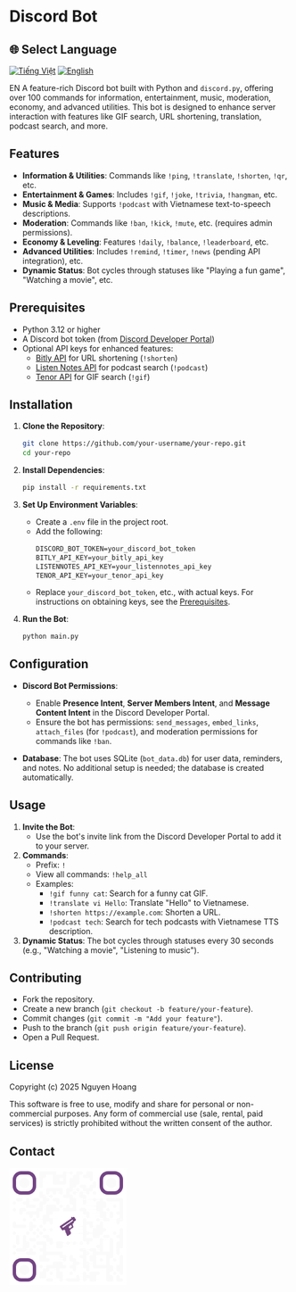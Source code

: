 # Discord Bot
## 🌐 Select Language

[<img src="https://upload.wikimedia.org/wikipedia/commons/2/21/Flag_of_Vietnam.svg" alt="Tiếng Việt" width="40"/>](README_vi.md)
[<img src="https://upload.wikimedia.org/wikipedia/en/a/a4/Flag_of_the_United_States.svg" alt="English" width="40"/>](README.md)

EN
A feature-rich Discord bot built with Python and `discord.py`, offering over 100 commands for information, entertainment, music, moderation, economy, and advanced utilities. This bot is designed to enhance server interaction with features like GIF search, URL shortening, translation, podcast search, and more.

## Features
- **Information & Utilities**: Commands like `!ping`, `!translate`, `!shorten`, `!qr`, etc.
- **Entertainment & Games**: Includes `!gif`, `!joke`, `!trivia`, `!hangman`, etc.
- **Music & Media**: Supports `!podcast` with Vietnamese text-to-speech descriptions.
- **Moderation**: Commands like `!ban`, `!kick`, `!mute`, etc. (requires admin permissions).
- **Economy & Leveling**: Features `!daily`, `!balance`, `!leaderboard`, etc.
- **Advanced Utilities**: Includes `!remind`, `!timer`, `!news` (pending API integration), etc.
- **Dynamic Status**: Bot cycles through statuses like "Playing a fun game", "Watching a movie", etc.

## Prerequisites
- Python 3.12 or higher
- A Discord bot token (from [Discord Developer Portal](https://discord.com/developers/applications))
- Optional API keys for enhanced features:
  - [Bitly API](https://dev.bitly.com/) for URL shortening (`!shorten`)
  - [Listen Notes API](https://www.listennotes.com/api/) for podcast search (`!podcast`)
  - [Tenor API](https://tenor.com/developer/keyregistration) for GIF search (`!gif`)

## Installation
1. **Clone the Repository**:
   ```bash
   git clone https://github.com/your-username/your-repo.git
   cd your-repo
   ```

2. **Install Dependencies**:
   ```bash
   pip install -r requirements.txt
   ```

3. **Set Up Environment Variables**:
   - Create a `.env` file in the project root.
   - Add the following:
     ```plaintext
     DISCORD_BOT_TOKEN=your_discord_bot_token
     BITLY_API_KEY=your_bitly_api_key
     LISTENNOTES_API_KEY=your_listennotes_api_key
     TENOR_API_KEY=your_tenor_api_key
     ```
   - Replace `your_discord_bot_token`, etc., with actual keys. For instructions on obtaining keys, see the [Prerequisites](#prerequisites).

4. **Run the Bot**:
   ```bash
   python main.py
   ```

## Configuration
- **Discord Bot Permissions**:
  - Enable **Presence Intent**, **Server Members Intent**, and **Message Content Intent** in the Discord Developer Portal.
  - Ensure the bot has permissions: `send_messages`, `embed_links`, `attach_files` (for `!podcast`), and moderation permissions for commands like `!ban`.

- **Database**: The bot uses SQLite (`bot_data.db`) for user data, reminders, and notes. No additional setup is needed; the database is created automatically.

## Usage
1. **Invite the Bot**:
   - Use the bot's invite link from the Discord Developer Portal to add it to your server.
2. **Commands**:
   - Prefix: `!`
   - View all commands: `!help_all`
   - Examples:
     - `!gif funny cat`: Search for a funny cat GIF.
     - `!translate vi Hello`: Translate "Hello" to Vietnamese.
     - `!shorten https://example.com`: Shorten a URL.
     - `!podcast tech`: Search for tech podcasts with Vietnamese TTS description.
3. **Dynamic Status**: The bot cycles through statuses every 30 seconds (e.g., "Watching a movie", "Listening to music").

## Contributing
- Fork the repository.
- Create a new branch (`git checkout -b feature/your-feature`).
- Commit changes (`git commit -m "Add your feature"`).
- Push to the branch (`git push origin feature/your-feature`).
- Open a Pull Request.

## License
Copyright (c) 2025 Nguyen Hoang

This software is free to use, modify and share
for personal or non-commercial purposes.
Any form of commercial use (sale, rental, paid services)
is strictly prohibited without the written consent of the author.

## Contact

<img src="qr.png">
